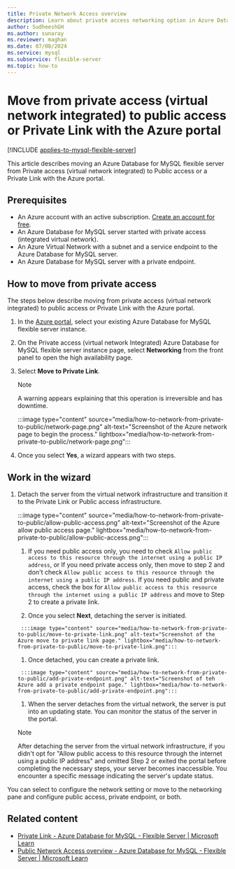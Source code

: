 ```yaml
---
title: Private Network Access overview
description: Learn about private access networking option in Azure Database for MySQL - Flexible Server.
author: SudheeshGH
ms.author: sunaray
ms.reviewer: maghan
ms.date: 07/08/2024
ms.service: mysql
ms.subservice: flexible-server
ms.topic: how-to
---
```


# Move from private access (virtual network integrated) to public access or Private Link with the Azure portal

[!INCLUDE [applies-to-mysql-flexible-server](../includes/applies-to-mysql-flexible-server.md)]

This article describes moving an Azure Database for MySQL flexible server from Private access (virtual network integrated) to Public access or a Private Link with the Azure portal.

## Prerequisites

- An Azure account with an active subscription. [Create an account for free](https://azure.microsoft.com/free/).
- An Azure Database for MySQL server started with private access (integrated virtual network).
- An Azure Virtual Network with a subnet and a service endpoint to the Azure Database for MySQL server.
- An Azure Database for MySQL server with a private endpoint.

## How to move from private access

The steps below describe moving from private access (virtual network integrated) to public access or Private Link with the Azure portal.

1. In the [Azure portal](https://portal.azure.com/), select your existing Azure Database for MySQL flexible server instance.

1. On the Private access (virtual network Integrated) Azure Database for MySQL flexible server instance page, select **Networking** from the front panel to open the high availability page.

1. Select **Move to Private Link**.

   > [!NOTE]  
   > A warning appears explaining that this operation is irreversible and has downtime.

   :::image type="content" source="media/how-to-network-from-private-to-public/network-page.png" alt-text="Screenshot of the Azure network page to begin the process." lightbox="media/how-to-network-from-private-to-public/network-page.png":::

1. Once you select **Yes**, a wizard appears with two steps.

## Work in the wizard

1. Detach the server from the virtual network infrastructure and transition it to the Private Link or Public access infrastructure.

   :::image type="content" source="media/how-to-network-from-private-to-public/allow-public-access.png" alt-text="Screenshot of the Azure allow public access page." lightbox="media/how-to-network-from-private-to-public/allow-public-access.png":::

      1. If you need public access only, you need to check `Allow public access to this resource through the internet using a public IP address`, or If you need private access only, then move to step 2 and don't check `Allow public access to this resource through the internet using a public IP address`. If you need public and private access, check the box for `Allow public access to this resource through the internet using a public IP address` and move to Step 2 to create a private link.

      1. Once you select **Next**, detaching the server is initiated.

        :::image type="content" source="media/how-to-network-from-private-to-public/move-to-private-link.png" alt-text="Screenshot of the Azure move to private link page." lightbox="media/how-to-network-from-private-to-public/move-to-private-link.png":::

      1. Once detached, you can create a private link.

        :::image type="content" source="media/how-to-network-from-private-to-public/add-private-endpoint.png" alt-text="Screenshot of teh Azure add a private endpoint page." lightbox="media/how-to-network-from-private-to-public/add-private-endpoint.png":::

      1. When the server detaches from the virtual network, the server is put into an updating state. You can monitor the status of the server in the portal.

   > [!NOTE]  
   > After detaching the server from the virtual network infrastructure, if you didn't opt for "Allow public access to this resource through the internet using a public IP address" and omitted Step 2 or exited the portal before completing the necessary steps, your server becomes inaccessible. You encounter a specific message indicating the server's update status.

You can select to configure the network setting or move to the networking pane and configure public access, private endpoint, or both.

## Related content

- [Private Link - Azure Database for MySQL - Flexible Server | Microsoft Learn](/azure/mysql/flexible-server/concepts-networking-private-link)
- [Public Network Access overview - Azure Database for MySQL - Flexible Server | Microsoft Learn](/azure/mysql/flexible-server/concepts-networking-public)
